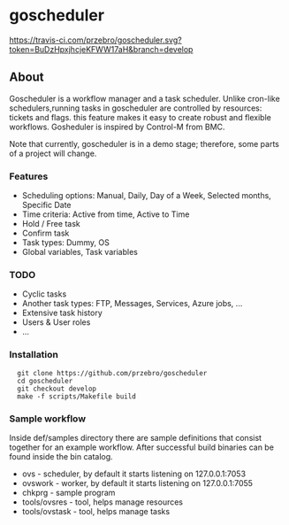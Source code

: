 # goscheduler
https://travis-ci.com/przebro/goscheduler.svg?token=BuDzHpxjhcjeKFWW17aH&branch=develop
## About
Goscheduler is a workflow manager and a task scheduler. Unlike cron-like schedulers,running tasks in goscheduler are controlled by resources: tickets and flags. this feature makes it easy to create robust and flexible workflows. Gosheduler is inspired by Control-M from BMC.

Note that currently, goscheduler is in a demo stage; therefore, some parts of a project will change.

### Features
* Scheduling options: Manual, Daily, Day of a Week, Selected months, Specific Date
* Time criteria: Active from time, Active to Time
* Hold / Free task
* Confirm task
* Task types: Dummy, OS
* Global variables, Task variables
### TODO
* Cyclic tasks
* Another task types: FTP, Messages, Services, Azure jobs, ...
* Extensive task history
* Users & User roles
* ...
### Installation
```
  git clone https://github.com/przebro/goscheduler
  cd goscheduler
  git checkout develop
  make -f scripts/Makefile build
```
### Sample workflow 
Inside def/samples directory there are sample definitions that consist together for an example workflow.
After successful build binaries can be found inside the bin catalog.
* ovs - scheduler, by default it starts listening on 127.0.0.1:7053
* ovswork - worker, by default it starts listening on 127.0.0.1:7055
* chkprg - sample program
* tools/ovsres - tool, helps manage resources
* tools/ovstask - tool, helps manage tasks
